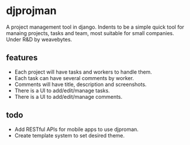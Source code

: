 # djprojman
A project management tool in django. Indents to be a simple quick tool for manaing projects, tasks and team, most suitable for small companies.
Under R&D by weavebytes.


features
--------

* Each project will have tasks and workers to handle them. 
* Each task can have several comments by worker.
* Comments will have title, description and screenshots.
* There is a UI to add/edit/manage tasks.
* There is a UI to add/edit/manage comments.


todo
--------
* Add RESTful APIs for mobile apps to use djproman.
* Create template system to set desired theme.
